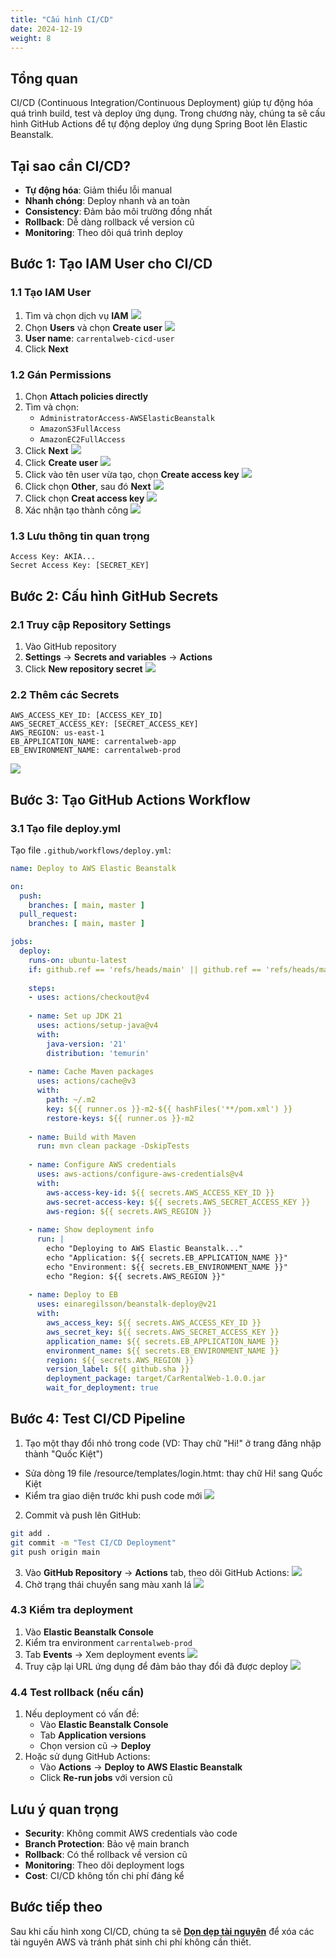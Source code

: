 ```yaml
---
title: "Cấu hình CI/CD"
date: 2024-12-19
weight: 8
---
```


## Tổng quan

CI/CD (Continuous Integration/Continuous Deployment) giúp tự động hóa quá trình build, test và deploy ứng dụng. Trong chương này, chúng ta sẽ cấu hình GitHub Actions để tự động deploy ứng dụng Spring Boot lên Elastic Beanstalk.

## Tại sao cần CI/CD?

- **Tự động hóa**: Giảm thiểu lỗi manual
- **Nhanh chóng**: Deploy nhanh và an toàn
- **Consistency**: Đảm bảo môi trường đồng nhất
- **Rollback**: Dễ dàng rollback về version cũ
- **Monitoring**: Theo dõi quá trình deploy

## Bước 1: Tạo IAM User cho CI/CD

### 1.1 Tạo IAM User
1. Tìm và chọn dịch vụ **IAM** 
![](/images/008/01.png)
2. Chọn **Users** và chọn **Create user**
![](/images/008/02.png)
3. **User name**: `carrentalweb-cicd-user`
4. Click **Next**

### 1.2 Gán Permissions
1. Chọn **Attach policies directly**
2. Tìm và chọn:
   - `AdministratorAccess-AWSElasticBeanstalk`
   - `AmazonS3FullAccess`
   - `AmazonEC2FullAccess`
3. Click **Next**
![](/images/008/03.png)
5. Click **Create user**
![](/images/008/04.png)
6. Click vào tên user vừa tạo, chọn **Create access key**
![](/images/008/05.png)
7. Click chọn **Other**, sau đó **Next**
![](/images/008/06.png)
8. Click chọn **Creat access key**
![](/images/008/07.png)
9. Xác nhận tạo thành công
![](/images/008/08.png)

### 1.3 Lưu thông tin quan trọng
```
Access Key: AKIA...
Secret Access Key: [SECRET_KEY]
```

## Bước 2: Cấu hình GitHub Secrets

### 2.1 Truy cập Repository Settings
1. Vào GitHub repository
2. **Settings** → **Secrets and variables** → **Actions**
3. Click **New repository secret**
![](/images/008/09.png)

### 2.2 Thêm các Secrets
```
AWS_ACCESS_KEY_ID: [ACCESS_KEY_ID]
AWS_SECRET_ACCESS_KEY: [SECRET_ACCESS_KEY]
AWS_REGION: us-east-1
EB_APPLICATION_NAME: carrentalweb-app
EB_ENVIRONMENT_NAME: carrentalweb-prod
```
![](/images/008/10.png)

## Bước 3: Tạo GitHub Actions Workflow

### 3.1 Tạo file deploy.yml
Tạo file `.github/workflows/deploy.yml`:

```yaml
name: Deploy to AWS Elastic Beanstalk

on:
  push:
    branches: [ main, master ]
  pull_request:
    branches: [ main, master ]

jobs:
  deploy:
    runs-on: ubuntu-latest
    if: github.ref == 'refs/heads/main' || github.ref == 'refs/heads/master'
    
    steps:
    - uses: actions/checkout@v4
    
    - name: Set up JDK 21
      uses: actions/setup-java@v4
      with:
        java-version: '21'
        distribution: 'temurin'
        
    - name: Cache Maven packages
      uses: actions/cache@v3
      with:
        path: ~/.m2
        key: ${{ runner.os }}-m2-${{ hashFiles('**/pom.xml') }}
        restore-keys: ${{ runner.os }}-m2
        
    - name: Build with Maven
      run: mvn clean package -DskipTests
      
    - name: Configure AWS credentials
      uses: aws-actions/configure-aws-credentials@v4
      with:
        aws-access-key-id: ${{ secrets.AWS_ACCESS_KEY_ID }}
        aws-secret-access-key: ${{ secrets.AWS_SECRET_ACCESS_KEY }}
        aws-region: ${{ secrets.AWS_REGION }}
        
    - name: Show deployment info
      run: |
        echo "Deploying to AWS Elastic Beanstalk..."
        echo "Application: ${{ secrets.EB_APPLICATION_NAME }}"
        echo "Environment: ${{ secrets.EB_ENVIRONMENT_NAME }}"
        echo "Region: ${{ secrets.AWS_REGION }}"
        
    - name: Deploy to EB
      uses: einaregilsson/beanstalk-deploy@v21
      with:
        aws_access_key: ${{ secrets.AWS_ACCESS_KEY_ID }}
        aws_secret_key: ${{ secrets.AWS_SECRET_ACCESS_KEY }}
        application_name: ${{ secrets.EB_APPLICATION_NAME }}
        environment_name: ${{ secrets.EB_ENVIRONMENT_NAME }}
        region: ${{ secrets.AWS_REGION }}
        version_label: ${{ github.sha }}
        deployment_package: target/CarRentalWeb-1.0.0.jar
        wait_for_deployment: true
```

## Bước 4: Test CI/CD Pipeline
1. Tạo một thay đổi nhỏ trong code (VD: Thay chữ "Hi!" ở trang đăng nhập thành "Quốc Kiệt")
- Sửa dòng 19 file /resource/templates/login.htmt: thay chữ Hi! sang Quốc Kiệt
- Kiểm tra giao diện trước khi push code mới
![](/images/008/11.png)
2. Commit và push lên GitHub:
```bash
git add .
git commit -m "Test CI/CD Deployment"
git push origin main
```
3. Vào **GitHub Repository** → **Actions** tab, theo dõi GitHub Actions:
![](/images/008/12.png)
4. Chờ trạng thái chuyển sang màu xanh lá
![](/images/008/13.png)

### 4.3 Kiểm tra deployment
1. Vào **Elastic Beanstalk Console**
2. Kiểm tra environment `carrentalweb-prod`
3. Tab **Events** → Xem deployment events
![](/images/008/14.png)
4. Truy cập lại URL ứng dụng để đảm bảo thay đổi đã được deploy
![](/images/008/15.png)


### 4.4 Test rollback (nếu cần)
1. Nếu deployment có vấn đề:
   - Vào **Elastic Beanstalk Console**
   - Tab **Application versions**
   - Chọn version cũ → **Deploy**
2. Hoặc sử dụng GitHub Actions:
   - Vào **Actions** → **Deploy to AWS Elastic Beanstalk**
   - Click **Re-run jobs** với version cũ


## Lưu ý quan trọng

- **Security**: Không commit AWS credentials vào code
- **Branch Protection**: Bảo vệ main branch
- **Rollback**: Có thể rollback về version cũ
- **Monitoring**: Theo dõi deployment logs
- **Cost**: CI/CD không tốn chi phí đáng kể

## Bước tiếp theo

Sau khi cấu hình xong CI/CD, chúng ta sẽ **[Dọn dẹp tài nguyên](../9-Don-dep-tai-nguyen/)** để xóa các tài nguyên AWS và tránh phát sinh chi phí không cần thiết. 
